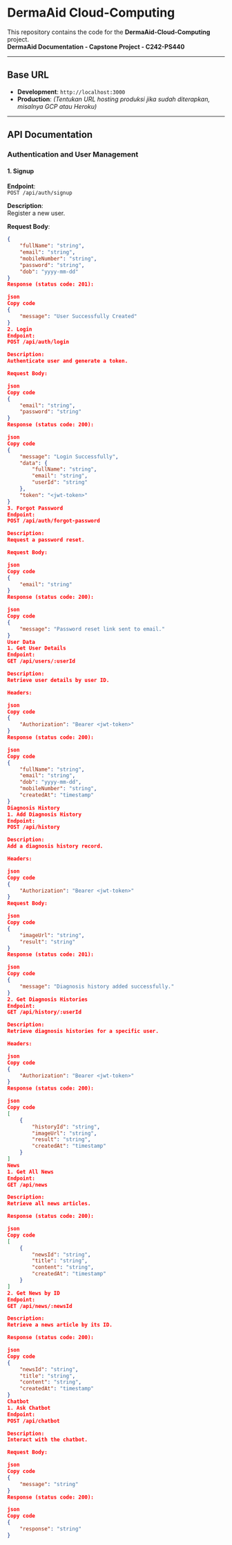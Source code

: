 # **DermaAid Cloud-Computing**

This repository contains the code for the **DermaAid-Cloud-Computing** project.  
**DermaAid Documentation - Capstone Project - C242-PS440**

---

## **Base URL**

- **Development**: `http://localhost:3000`
- **Production**: *(Tentukan URL hosting produksi jika sudah diterapkan, misalnya GCP atau Heroku)*

---

## **API Documentation**

### **Authentication and User Management**

#### 1. **Signup**

**Endpoint**:  
`POST /api/auth/signup`

**Description**:  
Register a new user.

**Request Body**:  
```json
{
    "fullName": "string",
    "email": "string",
    "mobileNumber": "string",
    "password": "string",
    "dob": "yyyy-mm-dd"
}
Response (status code: 201):

json
Copy code
{
    "message": "User Successfully Created"
}
2. Login
Endpoint:
POST /api/auth/login

Description:
Authenticate user and generate a token.

Request Body:

json
Copy code
{
    "email": "string",
    "password": "string"
}
Response (status code: 200):

json
Copy code
{
    "message": "Login Successfully",
    "data": {
        "fullName": "string",
        "email": "string",
        "userId": "string"
    },
    "token": "<jwt-token>"
}
3. Forgot Password
Endpoint:
POST /api/auth/forgot-password

Description:
Request a password reset.

Request Body:

json
Copy code
{
    "email": "string"
}
Response (status code: 200):

json
Copy code
{
    "message": "Password reset link sent to email."
}
User Data
1. Get User Details
Endpoint:
GET /api/users/:userId

Description:
Retrieve user details by user ID.

Headers:

json
Copy code
{
    "Authorization": "Bearer <jwt-token>"
}
Response (status code: 200):

json
Copy code
{
    "fullName": "string",
    "email": "string",
    "dob": "yyyy-mm-dd",
    "mobileNumber": "string",
    "createdAt": "timestamp"
}
Diagnosis History
1. Add Diagnosis History
Endpoint:
POST /api/history

Description:
Add a diagnosis history record.

Headers:

json
Copy code
{
    "Authorization": "Bearer <jwt-token>"
}
Request Body:

json
Copy code
{
    "imageUrl": "string",
    "result": "string"
}
Response (status code: 201):

json
Copy code
{
    "message": "Diagnosis history added successfully."
}
2. Get Diagnosis Histories
Endpoint:
GET /api/history/:userId

Description:
Retrieve diagnosis histories for a specific user.

Headers:

json
Copy code
{
    "Authorization": "Bearer <jwt-token>"
}
Response (status code: 200):

json
Copy code
[
    {
        "historyId": "string",
        "imageUrl": "string",
        "result": "string",
        "createdAt": "timestamp"
    }
]
News
1. Get All News
Endpoint:
GET /api/news

Description:
Retrieve all news articles.

Response (status code: 200):

json
Copy code
[
    {
        "newsId": "string",
        "title": "string",
        "content": "string",
        "createdAt": "timestamp"
    }
]
2. Get News by ID
Endpoint:
GET /api/news/:newsId

Description:
Retrieve a news article by its ID.

Response (status code: 200):

json
Copy code
{
    "newsId": "string",
    "title": "string",
    "content": "string",
    "createdAt": "timestamp"
}
Chatbot
1. Ask Chatbot
Endpoint:
POST /api/chatbot

Description:
Interact with the chatbot.

Request Body:

json
Copy code
{
    "message": "string"
}
Response (status code: 200):

json
Copy code
{
    "response": "string"
}
